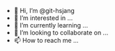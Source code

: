 - 👋 Hi, I’m @git-hsjang
- 👀 I’m interested in ...
- 🌱 I’m currently learning ...
- 💞️ I’m looking to collaborate on ...
- 📫 How to reach me ...

<!---
git-hsjang/git-hsjang is a ✨ special ✨ repository because its `README.md` (this file) appears on your GitHub profile.
You can click the Preview link to take a look at your changes.
--->
